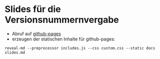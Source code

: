 # Slides für die Versionsnummernvergabe

* Abruf auf [github-pages](http://gaerfield.github.io/2019-version/)
* erzeugen der statischen Inhalte für github-pages:

```
reveal-md --preprocessor includes.js --css custom.css --static docs slides.md
```
